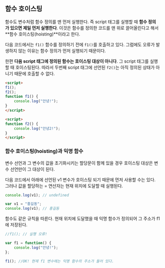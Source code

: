 ## 함수 호이스팅

함수도 변수처럼 함수 정의를 맨 먼저 실행한다. 즉 script 태그를 실행할 때 **함수 정의가 있으면 제일 먼저 실행한다**. 이것은 함수를 정의한 코드를 맨 위로 끌어올린다고 해서 **함수 호이스팅(hoisting)**이라고 한다.

다음 코드에서는 `f1()` 함수를 정의하기 전에 `f1()`를 호출하고 있다. 그럼에도 오류가 발생하지 않는 이유는 함수 정의가 먼저 실행되기 때문이다.

한편 **다음 script 태그에 정의된 함수는 호이스팅 대상이 아니다**. 그 script 태그를 실행할 때 호이스팅된다. 따라서 두번째 script 태그에 선언된 `f2()`는 아직 정의된 상태가 아니기 때문에 호출할 수 없다.

```html
<script>
f1();
f2();
function f1() {
	console.log("안녕!");
}
</script>

<script>
function f2() {
	console.log("안녕2!");
}
</script>
```

### 함수 호이스팅(hoisting)과 익명 함수

변수 선언과 그 변수의 값을 초기화시키는 할당문이 함께 있을 경우 호이스팅 대상은 변수 선언만이 그 대상이 된다.

다음 코드에서 아래에 선언된 v1 변수가 호이스팅 되기 때문에 먼저 사용할 수는 있다. 그러나 값을 할당하는 = 연산자는 현재 위치에 도달할 때 실행된다. 

```js
console.log(v1); // undefined

var v1 = "홍길동"; 
console.log(v1); // 홍길동
```

함수도 같은 규칙을 따른다. 현재 위치에 도달했을 때 익명 함수가 정의되어 그 주소가 f1에 저장된다.

```js
//f1(); // 실행 오류!

var f1 = function() { 
    console.log("안녕!");
};

f1(); //OK! 현재 f1 변수에는 익명 함수의 주소가 들어 있다.
```



